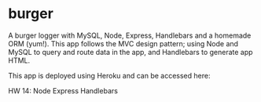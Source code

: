 # burger
A burger logger with MySQL, Node, Express, Handlebars and a homemade ORM (yum!). This app follows the MVC design pattern; using Node and MySQL to query and route data in the app, and Handlebars to generate app HTML.

This app is deployed using Heroku and can be accessed here:

HW 14: Node Express Handlebars
